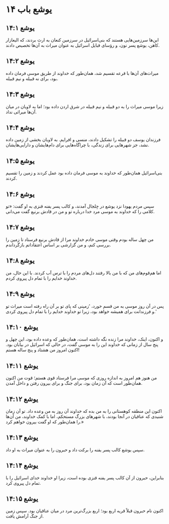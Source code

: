 # یوشع باب ۱۴

## یوشع ۱۴:۱
این‌ها سرزمین‌هایی هستند که بنی‌اسرائیل در سرزمین کنعان به ارث بردند، که الیعازار کاهن، یوشع پسر نون، و رؤسای قبایل اسرائیل به عنوان میراث به آن‌ها تخصیص دادند.

## یوشع ۱۴:۲
میراث‌های آن‌ها با قرعه تقسیم شد، همان‌طور که خداوند از طریق موسی فرمان داده بود، برای نه قبیله و نیم قبیله.

## یوشع ۱۴:۳
زیرا موسی میراث را به دو قبیله و نیم قبیله در شرق اردن داده بود؛ اما به لاویان در میان آن‌ها میراثی نداد.

## یوشع ۱۴:۴
فرزندان یوسف دو قبیله را تشکیل دادند، منسی و افرایم. به لاویان بخشی از زمین داده نشد، جز شهرهایی برای زندگی، با چراگاه‌هایی برای دام‌هایشان و دارایی‌هایشان.

## یوشع ۱۴:۵
بنی‌اسرائیل همان‌طور که خداوند به موسی فرمان داده بود عمل کردند و زمین را تقسیم کردند.

## یوشع ۱۴:۶
سپس مردم یهودا نزد یوشع در جِلجال آمدند، و کالب پسر یفنه قنزی به او گفت: «تو کلامی را که خداوند به موسی مرد خدا درباره تو و من در قادش برنیع گفت می‌دانی.

## یوشع ۱۴:۷
من چهل ساله بودم وقتی موسی خادم خداوند مرا از قادش برنیع فرستاد تا زمین را بررسی کنم، و من گزارشی بر اساس اعتقاداتم بازگرداندم.

## یوشع ۱۴:۸
اما هم‌قوم‌های من که با من بالا رفتند دل‌های مردم را با ترس آب کردند. با این حال، من خداوند خدایم را با تمام دل پیروی کردم.

## یوشع ۱۴:۹
پس در آن روز موسی به من قسم خورد، 'زمینی که پای تو بر آن راه رفته است میراث تو و فرزندانت برای همیشه خواهد بود، زیرا تو خداوند خدایم را با تمام دل پیروی کردی.'

## یوشع ۱۴:۱۰
و اکنون، اینک، خداوند مرا زنده نگه داشته است، همان‌طور که وعده داده بود، این چهل و پنج سال از زمانی که خداوند این را به موسی گفت، در حالی که اسرائیل در بیابان بود. اکنون امروز من هشتاد و پنج ساله هستم!

## یوشع ۱۴:۱۱
من هنوز هم امروز به اندازه روزی که موسی مرا فرستاد قوی هستم؛ قوت من اکنون همان‌طور است که آن زمان بود، برای جنگ و برای بیرون رفتن و داخل آمدن.

## یوشع ۱۴:۱۲
اکنون این منطقه کوهستانی را به من بده که خداوند آن روز به من وعده داد. تو آن زمان شنیدی که عناقیان در آنجا بودند، با شهرهای بزرگ مستحکم، اما با کمک خداوند، من آن‌ها را همان‌طور که او گفت بیرون خواهم کرد.»

## یوشع ۱۴:۱۳
سپس یوشع کالب پسر یفنه را برکت داد و حبرون را به عنوان میراث به او داد.

## یوشع ۱۴:۱۴
بنابراین، حبرون از آن کالب پسر یفنه قنزی بوده است، زیرا او خداوند خدای اسرائیل را با تمام دل پیروی کرد.

## یوشع ۱۴:۱۵
اکنون نام حبرون قبلاً قریه اربع بود؛ اربع بزرگ‌ترین مرد در میان عناقیان بود. سپس زمین از جنگ آرامش یافت.
